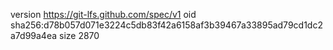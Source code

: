 version https://git-lfs.github.com/spec/v1
oid sha256:d78b057d071e3224c5db83f42a6158af3b39467a33895ad79cd1dc2a7d99a4ea
size 2870
